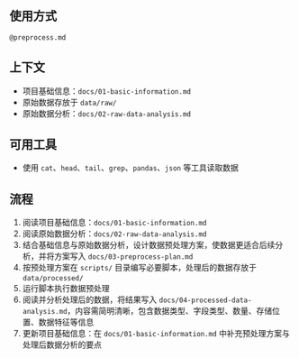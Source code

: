 ## 使用方式

`@preprocess.md`

## 上下文

- 项目基础信息：`docs/01-basic-information.md`
- 原始数据存放于 `data/raw/`
- 原始数据分析：`docs/02-raw-data-analysis.md`

## 可用工具

- 使用 `cat`、`head`、`tail`、`grep`、`pandas`、`json` 等工具读取数据

## 流程

1. 阅读项目基础信息：`docs/01-basic-information.md`
2. 阅读原始数据分析：`docs/02-raw-data-analysis.md`
3. 结合基础信息与原始数据分析，设计数据预处理方案，使数据更适合后续分析，并将方案写入 `docs/03-preprocess-plan.md`
4. 按预处理方案在 `scripts/` 目录编写必要脚本，处理后的数据存放于 `data/processed/`
5. 运行脚本执行数据预处理
6. 阅读并分析处理后的数据，将结果写入 `docs/04-processed-data-analysis.md`，内容需简明清晰，包含数据类型、字段类型、数量、存储位置、数据特征等信息
7. 更新项目基础信息：在 `docs/01-basic-information.md` 中补充预处理方案与处理后数据分析的要点
